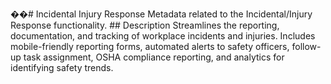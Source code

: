 ��#   I n c i d e n t a l   I n j u r y   R e s p o n s e 
 
 
 
 M e t a d a t a   r e l a t e d   t o   t h e   I n c i d e n t a l / I n j u r y   R e s p o n s e   f u n c t i o n a l i t y . 
 
 
 
 # #   D e s c r i p t i o n 
 
 
 
 S t r e a m l i n e s   t h e   r e p o r t i n g ,   d o c u m e n t a t i o n ,   a n d   t r a c k i n g   o f   w o r k p l a c e   i n c i d e n t s   a n d   i n j u r i e s .   I n c l u d e s   m o b i l e - f r i e n d l y   r e p o r t i n g   f o r m s ,   a u t o m a t e d   a l e r t s   t o   s a f e t y   o f f i c e r s ,   f o l l o w - u p   t a s k   a s s i g n m e n t ,   O S H A   c o m p l i a n c e   r e p o r t i n g ,   a n d   a n a l y t i c s   f o r   i d e n t i f y i n g   s a f e t y   t r e n d s . 
 
 
